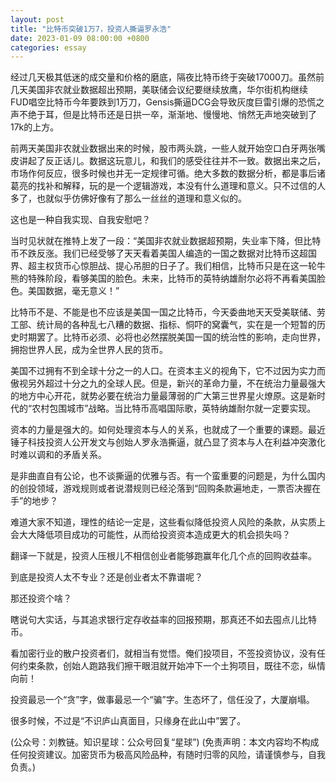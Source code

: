 ```yaml
---
layout: post
title: "比特币突破1万7，投资人撕逼罗永浩"
date: 2023-01-09 08:00:00 +0800
categories: essay
---
```


经过几天极其低迷的成交量和价格的磨底，隔夜比特币终于突破17000刀。虽然前几天美国非农就业数据超出预期，美联储会议纪要继续放鹰，华尔街机构继续FUD唱空比特币今年要跌到1万刀，Gensis撕逼DCG会导致灰度巨雷引爆的恐慌之声不绝于耳，但是比特币还是日拱一卒，渐渐地、慢慢地、悄然无声地突破到了17k的上方。

前两天美国非农就业数据出来的时候，股市两头跳，一些人就开始空口白牙两张嘴皮讲起了反正话儿。数据这玩意儿，和我们的感受往往并不一致。数据出来之后，市场作何反应，很多时候也并无一定规律可循。绝大多数的数据分析，都是事后诸葛亮的找补和解释，玩的是一个逻辑游戏，本没有什么道理和意义。只不过信的人多了，也就似乎仿佛好像有了那么一丝丝的道理和意义似的。

这也是一种自我实现、自我安慰吧？

当时见状就在推特上发了一段：“美国非农就业数据超预期，失业率下降，但比特币不跌反涨。我们已经受够了天天看着美国人编造的一国之数据对比特币这超国界、超主权货币心惊胆战、提心吊胆的日子了。我们相信，比特币只是在这一轮牛熊的特殊阶段，看够美国的脸色。未来，比特币的英特纳雄耐尔必将不再看美国脸色。美国数据，毫无意义！”

比特币不是、不能是也不应该是美国一国之比特币，今天委曲地天天受美联储、劳工部、统计局的各种乱七八糟的数据、指标、恫吓的窝囊气，实在是一个短暂的历史时期罢了。比特币必须、必将也必然摆脱美国一国的统治性的影响，走向世界，拥抱世界人民，成为全世界人民的货币。

美国不过拥有不到全球十分之一的人口。在资本主义的视角下，它不过因为实力而傲视另外超过十分之九的全球人民。但是，新兴的革命力量，不在统治力量最强大的地方中心开花，就势必要在统治力量最薄弱的广大第三世界星火燎原。这是新时代的“农村包围城市”战略。当比特币高唱国际歌，英特纳雄耐尔就一定要实现。

资本的力量是强大的。如何处理资本与人的关系，也就成了一个重要的课题。最近锤子科技投资人公开发文与创始人罗永浩撕逼，就凸显了资本与人在利益冲突激化时难以调和的矛盾关系。

是非曲直自有公论，也不谈撕逼的优雅与否。有一个蛮重要的问题是，为什么国内的创投领域，游戏规则或者说潜规则已经沦落到“回购条款遍地走，一票否决握在手”的地步？

难道大家不知道，理性的结论一定是，这些看似降低投资人风险的条款，从实质上会大大降低项目成功的可能性，从而给投资资本造成更大的机会损失吗？

翻译一下就是，投资人压根儿不相信创业者能够跑赢年化几个点的回购收益率。

到底是投资人太不专业？还是创业者太不靠谱呢？

那还投资个啥？

瞎说句大实话，与其追求银行定存收益率的回报预期，那真还不如去囤点儿比特币。

看加密行业的散户投资者们，就相当有觉悟。俺们投项目，不签投资协议，没有任何约束条款，创始人跑路我们擦干眼泪就开始冲下一个土狗项目，既往不恋，纵情向前！

投资最忌一个“贪”字，做事最忌一个“骗”字。生态坏了，信任没了，大厦崩塌。

很多时候，不过是“不识庐山真面目，只缘身在此山中”罢了。

(公众号：刘教链。知识星球：公众号回复“星球”)
(免责声明：本文内容均不构成任何投资建议。加密货币为极高风险品种，有随时归零的风险，请谨慎参与，自我负责。)
